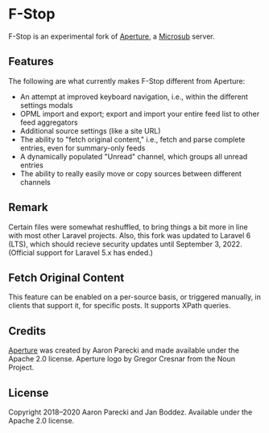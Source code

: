 # F-Stop
F-Stop is an experimental fork of [Aperture](https://aperture.p3k.io), a [Microsub](https://indieweb.org/Microsub) server.

## Features
The following are what currently makes F-Stop different from Aperture:
- An attempt at improved keyboard navigation, i.e., within the different settings modals
- OPML import and export; export and import your entire feed list to other feed aggregators
- Additional source settings (like a site URL)
- The ability to "fetch original content," i.e., fetch and parse complete entries, even for summary-only feeds
- A dynamically populated "Unread" channel, which groups all unread entries
- The ability to really easily move or copy sources between different channels

## Remark
Certain files were somewhat reshuffled, to bring things a bit more in line with most other Laravel projects. Also, this fork was updated to Laravel 6 (LTS), which should recieve security updates until September 3, 2022. (Official support for Laravel 5.x has ended.)

## Fetch Original Content
This feature can be enabled on a per-source basis, or triggered manually, in clients that support it, for specific posts. It supports XPath queries.

## Credits
[Aperture](https://github.com/aaronpk/Aperture) was created by Aaron Parecki and made available under the Apache 2.0 license. Aperture logo by Gregor Cresnar from the Noun Project.

## License
Copyright 2018–2020 Aaron Parecki and Jan Boddez. Available under the Apache 2.0 license.
